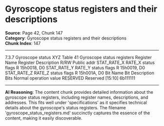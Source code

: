 # Gyroscope status registers and their descriptions

**Source**: Page 42, Chunk 147  
**Category**: Gyroscope status registers and their descriptions  
**Chunk Index**: 147

---

7.3.7 Gyroscope status XYZ
Table 41 Gyroscope status registers
Register Name Register Description R/RW Public addr
STAT_RATE_X RATE_X status flags R 15h0018, D0
STAT_RATE_Y RATE_Y status flags R 15h0019, D0
STAT_RATE_Z RATE_Z status flags R 15h001A, D0
Bit Name Bit Description Bits Normal operation value
RESERVED Reserved [15:10] 6b111111

---

**AI Reasoning**: The content chunk provides detailed information about the gyroscope status registers, including register names, descriptions, and addresses. This fits well under 'specifications' as it specifies technical details about the gyroscope's status registers. The filename 'gyroscope_status_registers.md' succinctly captures the essence of the content, making it easily discoverable.
